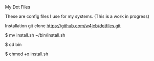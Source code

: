 My Dot Files

These are config files I use for my systems. (This is a work in progress)

Installation
git clone https://github.com/w4jcb/dotfiles.git

$ mv install.sh ~/bin/install.sh

$ cd bin

$ chmod +x install.sh

